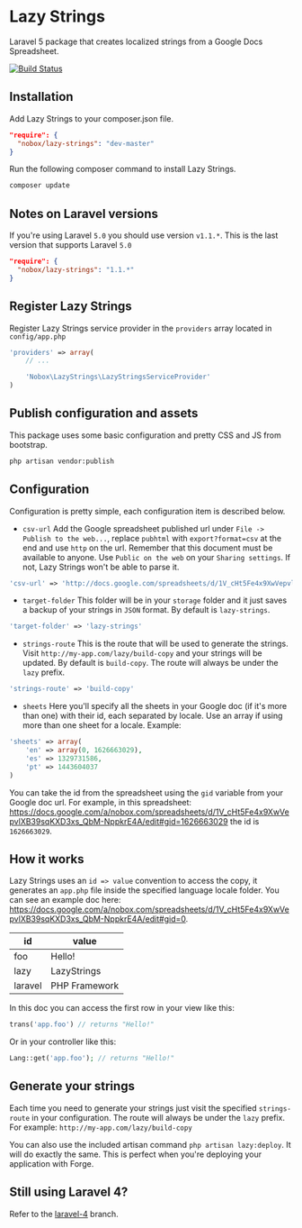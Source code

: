 # Lazy Strings

Laravel 5 package that creates localized strings from a Google Docs Spreadsheet.

[![Build Status](https://travis-ci.org/Nobox/Lazy-Strings.svg?branch=development)](https://travis-ci.org/Nobox/Lazy-Strings)

## Installation
Add Lazy Strings to your composer.json file.

```json
"require": {
  "nobox/lazy-strings": "dev-master"
}
```

Run the following composer command to install Lazy Strings.
```bash
composer update
```

## Notes on Laravel versions
If you're using Laravel `5.0` you should use version `v1.1.*`. This is the last version that supports Laravel `5.0`

```json
"require": {
  "nobox/lazy-strings": "1.1.*"
}
```

## Register Lazy Strings
Register Lazy Strings service provider in the `providers` array located in `config/app.php`
```php
'providers' => array(
    // ...

    'Nobox\LazyStrings\LazyStringsServiceProvider'
)
```

## Publish configuration and assets
This package uses some basic configuration and pretty CSS and JS from bootstrap.
```bash
php artisan vendor:publish
```

## Configuration
Configuration is pretty simple, each configuration item is described below.

- `csv-url` Add the Google spreadsheet published url under `File -> Publish to the web...`, replace `pubhtml` with `export?format=csv` at the end and use `http` on the url. Remember that this document must be available to anyone. Use `Public on the web` on your `Sharing settings`. If not, Lazy Strings won't be able to parse it.
```php
'csv-url' => 'http://docs.google.com/spreadsheets/d/1V_cHt5Fe4x9XwVepvlXB39sqKXD3xs_QbM-NppkrE4A/export?format=csv'
```

- `target-folder` This folder will be in your `storage` folder and it just saves a backup of your strings in `JSON` format. By default is `lazy-strings`.
```php
'target-folder' => 'lazy-strings'
```

- `strings-route` This is the route that will be used to generate the strings. Visit `http://my-app.com/lazy/build-copy` and your strings will be updated. By default is `build-copy`. The route will always be under the `lazy` prefix.
```php
'strings-route' => 'build-copy'
```

- `sheets` Here you'll specify all the sheets in your Google doc (if it's more than one) with their id, each separated by locale. Use an array if using more than one sheet for a locale. Example:
```php
'sheets' => array(
    'en' => array(0, 1626663029),
    'es' => 1329731586,
    'pt' => 1443604037
)
```
You can take the id from the spreadsheet using the `gid` variable from your Google doc url. For example, in this spreadsheet: https://docs.google.com/a/nobox.com/spreadsheets/d/1V_cHt5Fe4x9XwVepvlXB39sqKXD3xs_QbM-NppkrE4A/edit#gid=1626663029 the id is `1626663029`.

## How it works
Lazy Strings uses an `id => value` convention to access the copy, it generates an `app.php` file inside the specified language locale folder. You can see an example doc here: https://docs.google.com/a/nobox.com/spreadsheets/d/1V_cHt5Fe4x9XwVepvlXB39sqKXD3xs_QbM-NppkrE4A/edit#gid=0.

| id            | value         |
| ------------- | ------------- |
| foo           | Hello!        |
| lazy          | LazyStrings   |
| laravel       | PHP Framework |

In this doc you can access the first row in your view like this:
```php
trans('app.foo') // returns "Hello!"
```

Or in your controller like this:
```php
Lang::get('app.foo'); // returns "Hello!"
```

## Generate your strings
Each time you need to generate your strings just visit the specified `strings-route` in your configuration. The route will always be under the `lazy` prefix. For example: `http://my-app.com/lazy/build-copy`

You can also use the included artisan command `php artisan lazy:deploy`. It will do exactly the same. This is perfect when you're deploying your application with Forge.

## Still using Laravel 4?
Refer to the [laravel-4](https://github.com/Nobox/Lazy-Strings/tree/laravel-4) branch.
